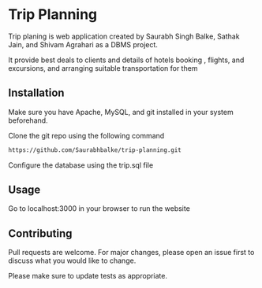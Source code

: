 # Trip Planning 
Trip planing is  web application  created by Saurabh Singh Balke, Sathak Jain, and Shivam Agrahari as a DBMS project.

It provide best deals to clients and details of  hotels booking , flights, and excursions, and arranging suitable transportation for them

## Installation
Make sure you have Apache, MySQL, and git installed in your system beforehand.

Clone the git repo using the following command

```bash
https://github.com/Saurabhbalke/trip-planning.git
```


Configure the database using the trip.sql file


## Usage

Go to localhost:3000 in your browser to run the website

## Contributing
Pull requests are welcome. For major changes, please open an issue first to discuss what you would like to change.

Please make sure to update tests as appropriate.
